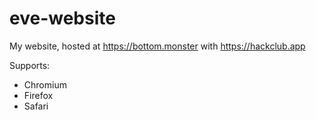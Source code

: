 # eve-website
 My website, hosted at https://bottom.monster with https://hackclub.app

Supports:
* Chromium
* Firefox
* Safari
